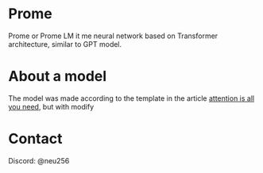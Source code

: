 # Prome
Prome or Prome LM it me neural network based on Transformer architecture, similar to GPT model.

# About a model
The model was made according to the template in the article [attention is all you need](https://arxiv.org/abs/1706.03762), but with modify

# Contact 
Discord: @neu256
